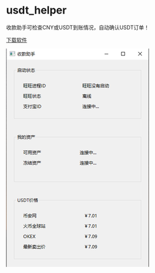 # usdt_helper
收款助手可检查CNY或USDT到账情况，自动确认USDT订单！
<br>

[下载软件](https://github.com/chainbank9/usdt_helper/releases)
<br>

![alt 收款助手](usdt_helper.png "收款助手")
